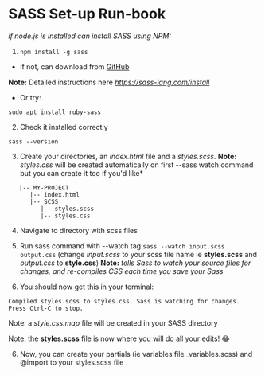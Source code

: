 # SASS Set-up Run-book

*if node.js is installed can install SASS using NPM:*

1. `npm install -g sass` 

 - if not, can download from [GitHub](https://github.com/sass/dart-sass/releases/tag/1.50.0)

  **Note:** Detailed instructions here *https://sass-lang.com/install*

 - Or try:
  
  `sudo apt install ruby-sass`

2. Check it installed correctly

`sass --version`

3. Create your directories, an *index.html* file and a *styles.scss*.
**Note:** *styles.css* will be created automatically on first --sass watch command but you can create it too if you'd like*

```
   |-- MY-PROJECT
      |-- index.html
      |-- SCSS
         |-- styles.scss
         |-- styles.css
```
            
4. Navigate to directory with scss files 

5. Run sass command with --watch tag `sass --watch input.scss output.css` (change *input.scss* to your scss file name ie **styles.scss** and *output.css* to **style.css**)
**Note:** *tells Sass to watch your source files for changes, and re-compiles CSS each time you save your Sass*

6. You should now get this in your terminal:

``
  Compiled styles.scss to styles.css.
  Sass is watching for changes. Press Ctrl-C to stop.
``

  Note: a *style.css.map* file will be created in your SASS directory

  Note: the **styles.scss** file is now where you will do all your edits! :joy: 

6. Now, you can create your partials (ie variables file _variables.scss) and @import to your styles.scss file